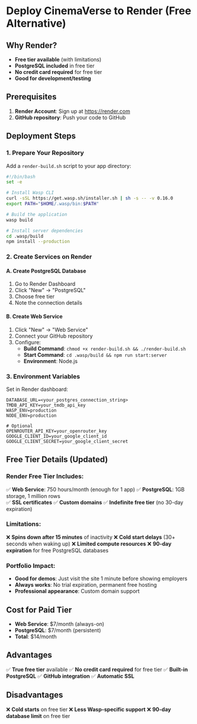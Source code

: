 # Deploy CinemaVerse to Render (Free Alternative)

## Why Render?
- **Free tier available** (with limitations)
- **PostgreSQL included** in free tier
- **No credit card required** for free tier
- **Good for development/testing**

## Prerequisites
1. **Render Account**: Sign up at https://render.com
2. **GitHub repository**: Push your code to GitHub

## Deployment Steps

### 1. Prepare Your Repository
Add a `render-build.sh` script to your app directory:

```bash
#!/bin/bash
set -e

# Install Wasp CLI
curl -sSL https://get.wasp.sh/installer.sh | sh -s -- -v 0.16.0
export PATH="$HOME/.wasp/bin:$PATH"

# Build the application
wasp build

# Install server dependencies
cd .wasp/build
npm install --production
```

### 2. Create Services on Render

#### A. Create PostgreSQL Database
1. Go to Render Dashboard
2. Click "New" → "PostgreSQL"
3. Choose free tier
4. Note the connection details

#### B. Create Web Service
1. Click "New" → "Web Service"
2. Connect your GitHub repository
3. Configure:
   - **Build Command**: `chmod +x render-build.sh && ./render-build.sh`
   - **Start Command**: `cd .wasp/build && npm run start:server`
   - **Environment**: Node.js

### 3. Environment Variables
Set in Render dashboard:

```
DATABASE_URL=<your_postgres_connection_string>
TMDB_API_KEY=your_tmdb_api_key
WASP_ENV=production
NODE_ENV=production

# Optional
OPENROUTER_API_KEY=your_openrouter_key
GOOGLE_CLIENT_ID=your_google_client_id
GOOGLE_CLIENT_SECRET=your_google_client_secret
```

## Free Tier Details (Updated)

### Render Free Tier Includes:
✅ **Web Service**: 750 hours/month (enough for 1 app)
✅ **PostgreSQL**: 1GB storage, 1 million rows  
✅ **SSL certificates**
✅ **Custom domains**
✅ **Indefinite free tier** (no 30-day expiration)

### Limitations:
❌ **Spins down after 15 minutes** of inactivity
❌ **Cold start delays** (30+ seconds when waking up)
❌ **Limited compute resources**
❌ **90-day expiration** for free PostgreSQL databases

### Portfolio Impact:
- **Good for demos**: Just visit the site 1 minute before showing employers
- **Always works**: No trial expiration, permanent free hosting
- **Professional appearance**: Custom domain support

## Cost for Paid Tier
- **Web Service**: $7/month (always-on)
- **PostgreSQL**: $7/month (persistent)
- **Total**: $14/month

## Advantages
✅ **True free tier** available
✅ **No credit card required** for free tier
✅ **Built-in PostgreSQL**
✅ **GitHub integration**
✅ **Automatic SSL**

## Disadvantages
❌ **Cold starts** on free tier
❌ **Less Wasp-specific support**
❌ **90-day database limit** on free tier
